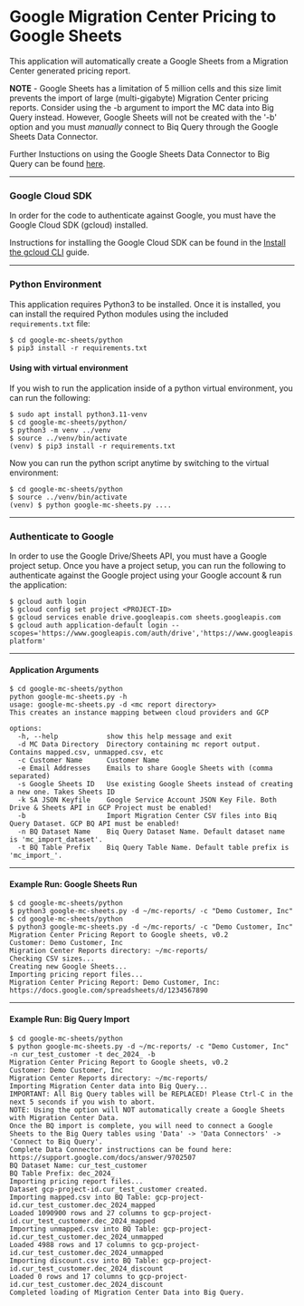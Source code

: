 # Google Migration Center Pricing to Google Sheets

This application will automatically create a Google Sheets from a Migration Center generated pricing report.

**NOTE** - Google Sheets has a limitation of 5 million cells and this size limit prevents the import of large (multi-gigabyte) Migration Center pricing reports. 
Consider using the -b argument to import the MC data into Big Query instead. However, Google Sheets will not be created with the '-b' option and you must *manually* connect to Biq Query through the Google Sheets Data Connector. 

Further Instuctions on using the Google Sheets Data Connector to Big Query can be found [here](https://support.google.com/docs/answer/9702507).


---
### Google Cloud SDK

In order for the code to authenticate against Google, you must have the Google Cloud SDK (gcloud) installed.

Instructions for installing the Google Cloud SDK can be found in the [Install the gcloud CLI](https://cloud.google.com/sdk/docs/install) guide.

---
### Python Environment

This application requires Python3 to be installed. Once it is installed, you can install the required Python modules using the included `requirements.txt` file:

```shell
$ cd google-mc-sheets/python
$ pip3 install -r requirements.txt
```
#### Using with virtual environment 

If you wish to run the application inside of a python virtual environment, you can run the following:

```shell
$ sudo apt install python3.11-venv
$ cd google-mc-sheets/python/
$ python3 -m venv ../venv
$ source ../venv/bin/activate
(venv) $ pip3 install -r requirements.txt
```

Now you can run the python script anytime by switching to the virtual environment:

```shell
$ cd google-mc-sheets/python
$ source ../venv/bin/activate
(venv) $ python google-mc-sheets.py ....
```

---
### Authenticate to Google

In order to use the Google Drive/Sheets API, you must have a Google project setup.
Once you have a project setup, you can run the following to authenticate against the Google project using your Google account & run the application:

```shell
$ gcloud auth login
$ gcloud config set project <PROJECT-ID>
$ gcloud services enable drive.googleapis.com sheets.googleapis.com
$ gcloud auth application-default login --scopes='https://www.googleapis.com/auth/drive','https://www.googleapis.com/auth/cloud-platform'
```

---
#### Application Arguments
```shell 
$ cd google-mc-sheets/python
python google-mc-sheets.py -h
usage: google-mc-sheets.py -d <mc report directory>
This creates an instance mapping between cloud providers and GCP

options:
  -h, --help            show this help message and exit
  -d MC Data Directory  Directory containing mc report output. Contains mapped.csv, unmapped.csv, etc
  -c Customer Name      Customer Name
  -e Email Addresses    Emails to share Google Sheets with (comma separated)
  -s Google Sheets ID   Use existing Google Sheets instead of creating a new one. Takes Sheets ID
  -k SA JSON Keyfile    Google Service Account JSON Key File. Both Drive & Sheets API in GCP Project must be enabled!
  -b                    Import Migration Center CSV files into Biq Query Dataset. GCP BQ API must be enabled!
  -n BQ Dataset Name    Biq Query Dataset Name. Default dataset name is 'mc_import_dataset'.
  -t BQ Table Prefix    Biq Query Table Name. Default table prefix is 'mc_import_'.
```

---
#### Example Run: Google Sheets Run


```shell 
$ cd google-mc-sheets/python
$ python3 google-mc-sheets.py -d ~/mc-reports/ -c "Demo Customer, Inc"
$ cd google-mc-sheets/python
$ python3 google-mc-sheets.py -d ~/mc-reports/ -c "Demo Customer, Inc"
Migration Center Pricing Report to Google sheets, v0.2
Customer: Demo Customer, Inc
Migration Center Reports directory: ~/mc-reports/
Checking CSV sizes...
Creating new Google Sheets...
Importing pricing report files...
Migration Center Pricing Report: Demo Customer, Inc: https://docs.google.com/spreadsheets/d/1234567890
```

---
#### Example Run: Big Query Import


```shell 
$ cd google-mc-sheets/python
$ python google-mc-sheets.py -d ~/mc-reports/ -c "Demo Customer, Inc" -n cur_test_customer -t dec_2024_ -b 
Migration Center Pricing Report to Google sheets, v0.2
Customer: Demo Customer, Inc
Migration Center Reports directory: ~/mc-reports/
Importing Migration Center data into Big Query...
IMPORTANT: All Big Query tables will be REPLACED! Please Ctrl-C in the next 5 seconds if you wish to abort.
NOTE: Using the option will NOT automatically create a Google Sheets with Migration Center Data.
Once the BQ import is complete, you will need to connect a Google Sheets to the Big Query tables using 'Data' -> 'Data Connectors' -> 'Connect to Biq Query'.
Complete Data Connector instructions can be found here: https://support.google.com/docs/answer/9702507
BQ Dataset Name: cur_test_customer
BQ Table Prefix: dec_2024_
Importing pricing report files...
Dataset gcp-project-id.cur_test_customer created.
Importing mapped.csv into BQ Table: gcp-project-id.cur_test_customer.dec_2024_mapped
Loaded 1090900 rows and 27 columns to gcp-project-id.cur_test_customer.dec_2024_mapped
Importing unmapped.csv into BQ Table: gcp-project-id.cur_test_customer.dec_2024_unmapped
Loaded 4988 rows and 17 columns to gcp-project-id.cur_test_customer.dec_2024_unmapped
Importing discount.csv into BQ Table: gcp-project-id.cur_test_customer.dec_2024_discount
Loaded 0 rows and 17 columns to gcp-project-id.cur_test_customer.dec_2024_discount
Completed loading of Migration Center Data into Big Query.
```
